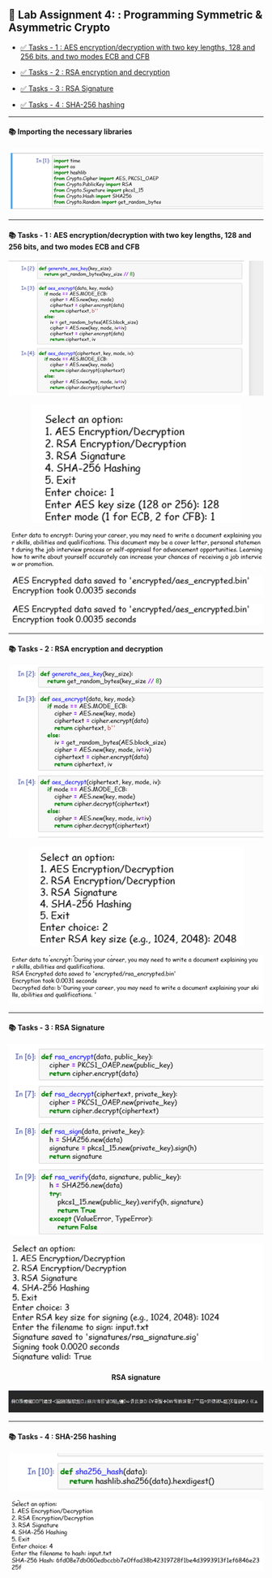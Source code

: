 ## 📝 Lab Assignment 4: : Programming Symmetric & Asymmetric Crypto

- [✅ Tasks - 1 : AES encryption/decryption with two key lengths, 128 and 256 bits, and two modes ECB and CFB](#-tasks---1--aes-encryptiondecryption-with-two-key-lengths-128-and-256-bits-and-two-modes-ecb-and-cfb)

- [✅ Tasks - 2 : RSA encryption and decryption](#-tasks---2--rsa-encryption-and-decryption)

- [✅ Tasks - 3 : RSA Signature](#-tasks---3--rsa-signature)

- [✅ Tasks - 4 : SHA-256 hashing](#-tasks---4--sha-256-hashing)

<hr>

#### 📚 Importing the necessary libraries

<div align = "center">

![alt text](./assets/image.png)

</div>

<hr>

#### 📚 Tasks - 1 : AES encryption/decryption with two key lengths, 128 and 256 bits, and two modes ECB and CFB

<div align = "center">

![alt text](./assets/image-1.png)

![alt text](./assets/image-2.png)

![alt text](./assets/image-3.png)

![alt text](./assets/image-4.png)

![alt text](./assets/image-5.png)

</div>

<hr>

#### 📚 Tasks - 2 : RSA encryption and decryption

<div align = "center">

![alt text](./assets/image-6.png)

![alt text](./assets/image-7.png)

![alt text](./assets/image-8.png)

</div>

<hr>

#### 📚 Tasks - 3 : RSA Signature

<div align = "center">

![alt text](./assets/image-9.png)

![alt text](./assets/image-10.png)

<h4> RSA signature </h4>

![alt text](./assets/image-11.png)

</div>

<hr>

#### 📚 Tasks - 4 : SHA-256 hashing

<div align = "center">

![alt text](./assets/image-12.png)

![alt text](./assets/image-13.png)

</div>
